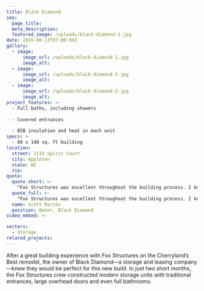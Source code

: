 ```yaml
---
title: Black Diamond
seo:
  page_title:
  meta_description:
  featured_image: /uploads/black-diamond-1.jpg
date: 2020-08-13T07:00:00Z
gallery: 
  - image: 
      image_url: /uploads/black-diamond-1.jpg
      image_alt:
  - image: 
      image_url: /uploads/black-diamond-2.jpg
      image_alt:
  - image: 
      image_url: /uploads/black-diamond-3.jpg
      image_alt:
project_features: >-
  - Full baths, including showers
  
  - Covered entrances
  
  - BIB insulation and heat in each unit
specs: >-
  - 60 x 148 sq. ft building
location:
  street: 3110 Spirit Court
  city: Appleton
  state: WI
  zip:
quote:
  quote_short: >-
    “Fox Structures was excellent throughout the building process. I knew of them in the past and their pricing was good. On-site employees were great to work with. They always do great work!”
  quote_full: >-
    “Fox Structures was excellent throughout the building process. I knew of them in the past and their pricing was good. On-site employees were great to work with. They always do great work!”
  name: Scott Dercks
  position: Owner, Black Diamond
video_embed: >-

sectors:
  - Storage
related_projects: 
---
```


After a great building experience with Fox Structures on the Cherryland’s Best remodel, the owner of Black Diamond—a storage and leasing company—knew they would be perfect for this new build. In just two short months, the Fox Structures crew constructed modern storage units with traditional entrances, large overhead doors and even full bathrooms.